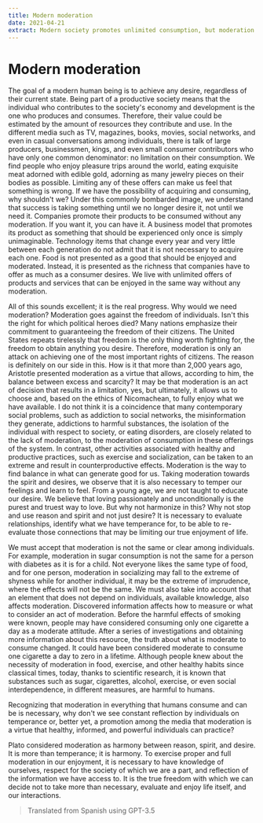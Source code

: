 ```yaml
---
title: Modern moderation
date: 2021-04-21
extract: Modern society promotes unlimited consumption, but moderation is necessary for balance and enjoyment, as excess leads to addiction and harmful habits.
---
```


# Modern moderation

The goal of a modern human being is to achieve any desire, regardless of their current state. Being part of a productive society means that the individual who contributes to the society's economy and development is the one who produces and consumes. Therefore, their value could be estimated by the amount of resources they contribute and use. In the different media such as TV, magazines, books, movies, social networks, and even in casual conversations among individuals, there is talk of large producers, businessmen, kings, and even small consumer contributors who have only one common denominator: no limitation on their consumption. We find people who enjoy pleasure trips around the world, eating exquisite meat adorned with edible gold, adorning as many jewelry pieces on their bodies as possible. Limiting any of these offers can make us feel that something is wrong. If we have the possibility of acquiring and consuming, why shouldn't we? Under this commonly bombarded image, we understand that success is taking something until we no longer desire it, not until we need it. Companies promote their products to be consumed without any moderation. If you want it, you can have it. A business model that promotes its product as something that should be experienced only once is simply unimaginable. Technology items that change every year and very little between each generation do not admit that it is not necessary to acquire each one. Food is not presented as a good that should be enjoyed and moderated. Instead, it is presented as the richness that companies have to offer as much as a consumer desires. We live with unlimited offers of products and services that can be enjoyed in the same way without any moderation.

All of this sounds excellent; it is the real progress. Why would we need moderation? Moderation goes against the freedom of individuals. Isn't this the right for which political heroes died? Many nations emphasize their commitment to guaranteeing the freedom of their citizens. The United States repeats tirelessly that freedom is the only thing worth fighting for, the freedom to obtain anything you desire. Therefore, moderation is only an attack on achieving one of the most important rights of citizens. The reason is definitely on our side in this. How is it that more than 2,000 years ago, Aristotle presented moderation as a virtue that allows, according to him, the balance between excess and scarcity? It may be that moderation is an act of decision that results in a limitation, yes, but ultimately, it allows us to choose and, based on the ethics of Nicomachean, to fully enjoy what we have available. I do not think it is a coincidence that many contemporary social problems, such as addiction to social networks, the misinformation they generate, addictions to harmful substances, the isolation of the individual with respect to society, or eating disorders, are closely related to the lack of moderation, to the moderation of consumption in these offerings of the system. In contrast, other activities associated with healthy and productive practices, such as exercise and socialization, can be taken to an extreme and result in counterproductive effects. Moderation is the way to find balance in what can generate good for us. Taking moderation towards the spirit and desires, we observe that it is also necessary to temper our feelings and learn to feel. From a young age, we are not taught to educate our desire. We believe that loving passionately and unconditionally is the purest and truest way to love. But why not harmonize in this? Why not stop and use reason and spirit and not just desire? It is necessary to evaluate relationships, identify what we have temperance for, to be able to re-evaluate those connections that may be limiting our true enjoyment of life.

We must accept that moderation is not the same or clear among individuals. For example, moderation in sugar consumption is not the same for a person with diabetes as it is for a child. Not everyone likes the same type of food, and for one person, moderation in socializing may fall to the extreme of shyness while for another individual, it may be the extreme of imprudence, where the effects will not be the same. We must also take into account that an element that does not depend on individuals, available knowledge, also affects moderation. Discovered information affects how to measure or what to consider an act of moderation. Before the harmful effects of smoking were known, people may have considered consuming only one cigarette a day as a moderate attitude. After a series of investigations and obtaining more information about this resource, the truth about what is moderate to consume changed. It could have been considered moderate to consume one cigarette a day to zero in a lifetime. Although people knew about the necessity of moderation in food, exercise, and other healthy habits since classical times, today, thanks to scientific research, it is known that substances such as sugar, cigarettes, alcohol, exercise, or even social interdependence, in different measures, are harmful to humans.

Recognizing that moderation in everything that humans consume and can be is necessary, why don't we see constant reflection by individuals on temperance or, better yet, a promotion among the media that moderation is a virtue that healthy, informed, and powerful individuals can practice?

Plato considered moderation as harmony between reason, spirit, and desire. It is more than temperance; it is harmony. To exercise proper and full moderation in our enjoyment, it is necessary to have knowledge of ourselves, respect for the society of which we are a part, and reflection of the information we have access to. It is the true freedom with which we can decide not to take more than necessary, evaluate and enjoy life itself, and our interactions.

> Translated from Spanish using GPT-3.5
